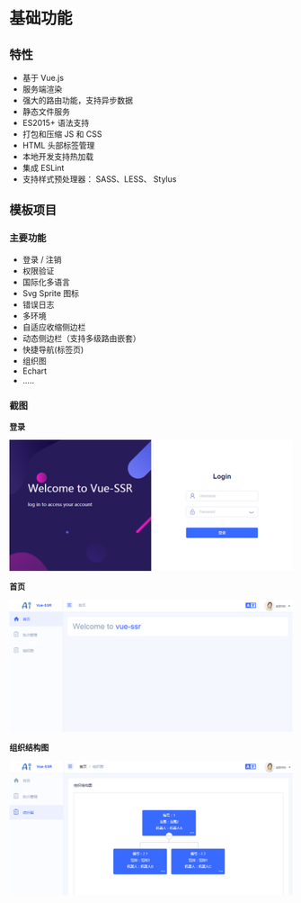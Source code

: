 

# 基础功能

## 特性

- 基于 Vue.js
- 服务端渲染
- 强大的路由功能，支持异步数据
- 静态文件服务
- ES2015+ 语法支持
- 打包和压缩 JS 和 CSS
- HTML 头部标签管理
- 本地开发支持热加载
- 集成 ESLint
- 支持样式预处理器： SASS、LESS、 Stylus 



## 模板项目

### 主要功能

- 登录 / 注销
- 权限验证
- 国际化多语言
- Svg Sprite 图标
- 错误日志
- 多环境
- 自适应收缩侧边栏
- 动态侧边栏（支持多级路由嵌套）
- 快捷导航(标签页)
- 组织图
- Echart
- .....

### 截图

**登录**

![PNG](../imgs/login.png)

**首页**

![PNG](../imgs/dasboard.png)

**组织结构图**

![PNG](../imgs/org.png)